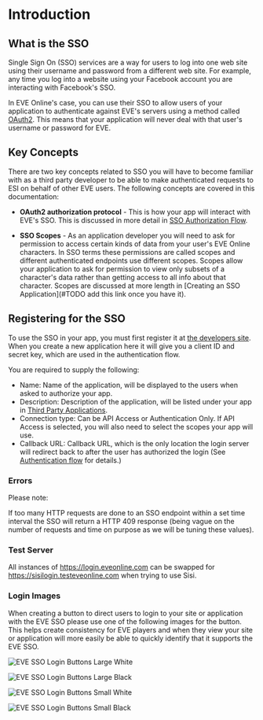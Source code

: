 # Introduction
## What is the SSO
Single Sign On (SSO) services are a way for users to log into one web site using their username and password from a different web site. For example, any time you log into a website using your Facebook account you are interacting with Facebook's SSO.

In EVE Online's case, you can use their SSO to allow users of your application to authenticate against EVE's servers using a method called [OAuth2](https://oauth.net/2/). This means that your application will never deal with that user's username or password for EVE.

## Key Concepts
There are two key concepts related to SSO you will have to become familiar with as a third party developer to be able to make authenticated requests to ESI on behalf of other EVE users. The following concepts are covered in this documentation:

* **OAuth2 authorization protocol** - This is how your app will interact with EVE's SSO. This is discussed in more detail in [SSO Authorization Flow](sso_authorization_flow.md).

* **SSO Scopes** - As an application developer you will need to ask for permission to access certain kinds of data from your user's EVE Online characters. In SSO terms these permissions are called scopes and different authenticated endpoints use different scopes. Scopes allow your application to ask for permission to view only subsets of a character's data rather than getting access to all info about that character. Scopes are discussed at more length in [Creating an SSO Application](#TODO add this link once you have it).


## Registering for the SSO
To use the SSO in your app, you must first register it at [the developers site](https://developers.eveonline.com/). When you create a new application here it will give you a client ID and secret key, which are used in the authentication flow.

You are required to supply the following:
- Name: Name of the application, will be displayed to the users when asked to authorize your app.
- Description: Description of the application, will be listed under your app in [Third Party Applications](https://community.eveonline.com/support/third-party-applications/).
- Connection type: Can be API Access or Authentication Only. If API Access is selected, you will also need to select the scopes your app will use.
- Callback URL: Callback URL, which is the only location the login server will redirect back to after the user has authorized the login (See [Authentication flow](authentication.md) for details.)

### Errors
Please note:

If too many HTTP requests are done to an SSO endpoint within a set time interval the SSO will return a HTTP 409 response (being vague on the number of requests and time on purpose as we will be tuning these values).

### Test Server
All instances of https://login.eveonline.com can be swapped for https://sisilogin.testeveonline.com when trying to use Sisi.

### Login Images
When creating a button to direct users to login to your site or application with the EVE SSO please use one of the following images for the button. This helps create consistency for EVE players and when they view your site or application will more easily be able to quickly identify that it supports the EVE SSO.

![EVE SSO Login Buttons Large White](https://web.ccpgamescdn.com/eveonlineassets/developers/eve-sso-login-white-large.png)

![EVE SSO Login Buttons Large Black](https://web.ccpgamescdn.com/eveonlineassets/developers/eve-sso-login-black-large.png)

![EVE SSO Login Buttons Small White](https://web.ccpgamescdn.com/eveonlineassets/developers/eve-sso-login-white-small.png)

![EVE SSO Login Buttons Small Black](https://web.ccpgamescdn.com/eveonlineassets/developers/eve-sso-login-black-small.png)
